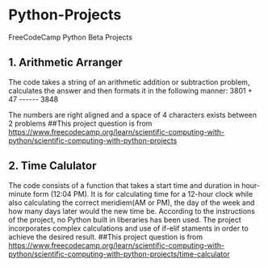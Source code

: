 # Python-Projects
FreeCodeCamp Python Beta Projects
## 1. Arithmetic Arranger
The code takes a string of an arithmetic addition or subtraction problem, calculates  the answer and then formats it in the following manner:
                      3801
                    +   47
                    ------
                      3848    
                      
The numbers are right aligned and a space of 4 characters exists between 2 problems
##This project question is from https://www.freecodecamp.org/learn/scientific-computing-with-python/scientific-computing-with-python-projects

## 2. Time Calulator
The code consists of a function that takes a start time and duration in hour-minute form (12:04 PM). It is for calculating time for a 12-hour clock while also calculating the correct meridiem(AM or PM), the day of the week and how many days later would the new time be. According to the instructions of the project, no Python built in liberaries has been used. The project incorporates complex calculations and use of if-elif staments in order to achieve the desired result.
##This project question is from https://www.freecodecamp.org/learn/scientific-computing-with-python/scientific-computing-with-python-projects/time-calculator
